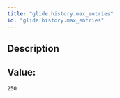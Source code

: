 ```yaml
---
title: "glide.history.max_entries"
id: "glide.history.max_entries"
---
```

## Description



## Value: 
```
250
```